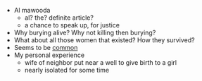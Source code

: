 - Al mawooda
  - al? the? definite article?
  - a chance to speak up, for justice
- Why burying alive? Why not killing then burying?
- What about all those women that existed? How they survived?
- Seems to be [common](https://en.wikipedia.org/wiki/Female_infanticide)
- My personal experience
  - wife of neighbor put near a well to give birth to a girl
  - nearly isolated for some time
